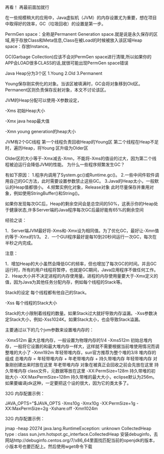 再看！
再最前面加就行

在一些规模稍大的应用中，Java虚拟机（JVM）的内存设置尤为重要，想在项目中取得好的效率，GC（垃圾回收）的设置是第一步。

PermGen space：全称是Permanent Generation space.就是说是永久保存的区域,用于存放Class和Meta信息,Class在被Load的时候被放入该区域Heap space：存放Instance。

GC(Garbage Collection)应该不会对PermGen space进行清理,所以如果你的APP会LOAD很多CLASS的话,就很可能出现PermGen space错误

Java Heap分为3个区
1.Young
2.Old
3.Permanent

Young保存刚实例化的对象。当该区被填满时，GC会将对象移到Old区。Permanent区则负责保存反射对象，本文不讨论该区。

JVM的Heap分配可以使用-X参数设定，

-Xms 
初始Heap大小

-Xmx 
java heap最大值 

-Xmn 
young generation的heap大小

JVM有2个GC线程
第一个线程负责回收Heap的Young区
第二个线程在Heap不足时，遍历Heap，将Young 区升级为Older区

Older区的大小等于-Xmx减去-Xmn，不能将-Xms的值设的过大，因为第二个线程被迫运行会降低JVM的性能。
为什么一些程序频繁发生GC？

有如下原因：
1.程序内调用了System.gc()或Runtime.gc()。
2.一些中间件软件调用自己的GC方法，此时需要设置参数禁止这些GC。
3.Java的Heap太小，一般默认的Heap值都很小。
4.频繁实例化对象，Release对象 此时尽量保存并重用对象，例如使用StringBuffer()和String()。

如果你发现每次GC后，Heap的剩余空间会是总空间的50%，这表示你的Heap处于健康状态,许多Server端的Java程序每次GC后最好能有65%的剩余空间

经验之谈：

1．Server端JVM最好将-Xms和-Xmx设为相同值。为了优化GC，最好让-Xmn值约等于-Xmx的1/3。
2．一个GUI程序最好是每10到20秒间运行一次GC，每次在半秒之内完成。

注意：

1．增加Heap的大小虽然会降低GC的频率，但也增加了每次GC的时间。并且GC运行时，所有的用户线程将暂停，也就是GC期间，Java应用程序不做任何工作。
2．Heap大小并不决定进程的内存使用量。进程的内存使用量要大于-Xmx定义的值，因为Java为其他任务分配内存，例如每个线程的Stack等。

Stack的设定
每个线程都有他自己的Stack。

-Xss 
每个线程的Stack大小

Stack的大小限制着线程的数量。如果Stack过大就好导致内存溢漏。-Xss参数决定Stack大小，例如-Xss1024K。如果Stack太小，也会导致Stack溢漏。

 

主要通过以下的几个jvm参数来设置堆内存的： 

-Xmx512m	最大总堆内存，一般设置为物理内存的1/4
-Xms512m	初始总堆内存，一般将它设置的和最大堆内存一样大，这样就不需要根据当前堆使用情况而调整堆的大小了
-Xmn192m	年轻带堆内存，sun官方推荐为整个堆的3/8
堆内存的组成	总堆内存 = 年轻带堆内存 + 年老带堆内存 + 持久带堆内存
年轻带堆内存	对象刚创建出来时放在这里
年老带堆内存	对象在被真正会回收之前会先放在这里
持久带堆内存	class文件，元数据等放在这里
-XX:PermSize=128m	持久带堆的初始大小
-XX:MaxPermSize=128m	持久带堆的最大大小，eclipse默认为256m。如果要编译jdk这种，一定要把这个设的很大，因为它的类太多了。


32G 内存配置示例：

JAVA_OPTS="$JAVA_OPTS  -Xms10g -Xmx10g -XX:PermSize=1g -XX:MaxPermSize=2g -Xshare:off -Xmn1024m


32G 内存配置示例：

<Connector port="8080" protocol="HTTP/1.1"
               connectionTimeout="20000" maxThreads="1000" minSpareThreads="60" maxSpareThreads="600"  acceptCount="120"
               redirectPort="8443" URIEncoding="utf-8"/>
               
jmap -heap 20274
 java.lang.RuntimeException: unknown CollectedHeap type : class sun.jvm.hotspot.gc_interface.CollectedHeap
安装debuginfo，去网站http://debuginfo.centos.org/7/x86_64里面找匹配当前的openjdk的版本，小版本号也要匹配上。然后使用wget命令下载

